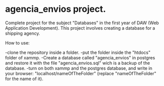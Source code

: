 # agencia_envios project.

Complete project for the subject "Databases" in the first year of DAW (Web Application Development). This project involves creating a database for a shipping agency.


How to use:

-clone the repository inside a folder.
-put the folder inside the "htdocs" folder of xammp.
-Create a database called "agencia_envios" in postgres and restore it with the file "agencia_envios.sql" wich is a backup of the database.
-turn on both xammp and the postgres database, and write in your browser: "localhost/nameOfTheFolder" (replace "nameOfTheFolder" for the name of it).

